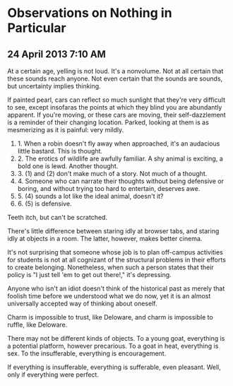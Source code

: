 # Observations on Nothing in Particular
## 24 April 2013 7:10 AM

At a certain age, yelling is not loud. It's a nonvolume. Not at all certain that these sounds reach anyone. Not even certain that the sounds are sounds, but uncertainty implies thinking.

If painted pearl, cars can reflect so much sunlight that they're very difficult to see, except insofaras the points at which they blind you are abundantly apparent. If you're moving, or these cars are moving, their self-dazzlement is a reminder of their changing location. Parked, looking at them is as mesmerizing as it is painful: very mildly.

  1. 1\. When a robin doesn't fly away when approached, it's an audacious little bastard. This is thought.
  2. 2\. The erotics of wildlife are awfully familiar. A shy animal is exciting, a bold one is lewd. Another thought.
  3. 3\. (1) and (2) don't make much of a story. Not much of a thought.
  4. 4\. Someone who can narrate their thoughts without being defensive or boring, and without trying too hard to entertain, deserves awe.
  5. 5\. (4) sounds a lot like the ideal animal, doesn't it?
  6. 6\. (5) is defensive.



Teeth itch, but can't be scratched.

There's little difference between staring idly at browser tabs, and staring idly at objects in a room. The latter, however, makes better cinema.

It's not surprising that someone whose job is to plan off-campus activities for students is not at all cognizant of the structural problems in their efforts to create belonging. Nonetheless, when such a person states that their policy is "I just tell 'em to get out there!," it's depressing.

Anyone who isn't an idiot doesn't think of the historical past as merely that foolish time before we understood what we do now, yet it is an almost universally accepted way of thinking about oneself.

Charm is impossible to trust, like Deloware, and charm is impossible to ruffle, like Deloware.

There may not be different kinds of objects. To a young goat, everything is a potential platform, however precarious. To a goat in heat, everything is sex. To the insufferable, everything is encouragement.

If everything is insufferable, everything is sufferable, even pleasant. Well, only if everything were perfect.